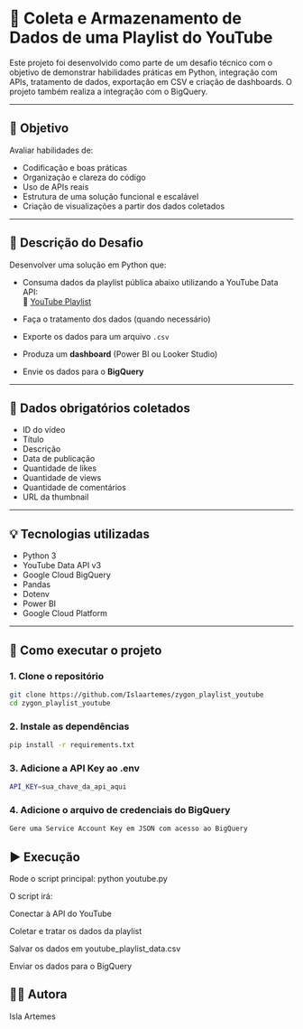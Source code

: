 # 🎥 Coleta e Armazenamento de Dados de uma Playlist do YouTube

Este projeto foi desenvolvido como parte de um desafio técnico com o objetivo de demonstrar habilidades práticas em Python, integração com APIs, tratamento de dados, exportação em CSV e criação de dashboards. O projeto também realiza a integração com o BigQuery.

---

## 🎯 Objetivo

Avaliar habilidades de:

- Codificação e boas práticas
- Organização e clareza do código
- Uso de APIs reais
- Estrutura de uma solução funcional e escalável
- Criação de visualizações a partir dos dados coletados

---

## 📝 Descrição do Desafio

Desenvolver uma solução em Python que:

- Consuma dados da playlist pública abaixo utilizando a YouTube Data API:  
  🎵 [YouTube Playlist](https://www.youtube.com/playlist?list=PLMC9KNkIncKtPzgY-5rmhvj7fax8fdxoj)

- Faça o tratamento dos dados (quando necessário)
- Exporte os dados para um arquivo `.csv`
- Produza um **dashboard** (Power BI ou Looker Studio)
- Envie os dados para o **BigQuery**

---

## 📌 Dados obrigatórios coletados

- ID do vídeo  
- Título  
- Descrição  
- Data de publicação  
- Quantidade de likes  
- Quantidade de views  
- Quantidade de comentários  
- URL da thumbnail  

---

## 💡 Tecnologias utilizadas

- Python 3
- YouTube Data API v3
- Google Cloud BigQuery
- Pandas
- Dotenv
- Power BI 
- Google Cloud Platform

---

## 🧰 Como executar o projeto

### 1. Clone o repositório

```bash
git clone https://github.com/Islaartemes/zygon_playlist_youtube
cd zygon_playlist_youtube
```
### 2. Instale as dependências
```bash
pip install -r requirements.txt
```

### 3. Adicione a API Key ao .env
```bash
API_KEY=sua_chave_da_api_aqui
```

### 4. Adicione o arquivo de credenciais do BigQuery
```bash
Gere uma Service Account Key em JSON com acesso ao BigQuery
```

## ▶️ Execução
Rode o script principal:
python youtube.py

O script irá:

Conectar à API do YouTube

Coletar e tratar os dados da playlist

Salvar os dados em youtube_playlist_data.csv

Enviar os dados para o BigQuery

## 👩‍💻 Autora
Isla Artemes
